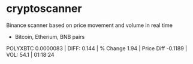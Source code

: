 # cryptoscanner
Binance scanner based on price movement and volume in real time

- Bitcoin, Etherium, BNB pairs


POLYXBTC       0.0000083  |  DIFF: 0.144   |  % Change 1.94    |  Price Diff -0.1189    |  VOL: 54.1   |  01:18:24

